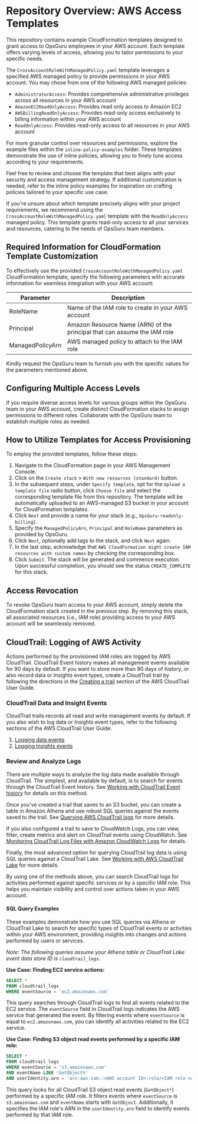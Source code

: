 # Repository Overview: AWS Access Templates

This repository contains example CloudFormation templates designed to grant access to OpsGuru employees in your AWS account. Each template offers varying levels of access, allowing you to tailor permissions to your specific needs.

The `CrossAccountRoleWithManagedPolicy.yaml` template leverages a specified AWS managed policy to provide permissions in your AWS account. You may chose from one of the following AWS managed policies:

- `AdministratorAccess`: Provides comprehensive administrative privileges across all resources in your AWS account
- `AmazonEC2ReadOnlyAccess`: Provides read only access to Amazon EC2
- `AWSBillingReadOnlyAccess`: Provides read-only access exclusively to billing information within your AWS account
- `ReadOnlyAccess`: Provides read-only access to all resources in your AWS account

For more granular control over resources and permissions, explore the example files within the `inline-policy-examples` folder. These templates demonstrate the use of inline policies, allowing you to finely tune access according to your requirements.

Feel free to review and choose the template that best aligns with your security and access management strategy. If additional customization is needed, refer to the inline policy examples for inspiration on crafting policies tailored to your specific use case.

If you're unsure about which template precisely aligns with your project requirements, we recommend using the `CrossAccountRoleWithManagedPolicy.yaml` template with the `ReadOnlyAccess` managed policy. This template grants read-only access to all your services and resources, catering to the needs of OpsGuru team members.

## Required Information for CloudFormation Template Customization

To effectively use the provided `CrossAccountRoleWithManagedPolicy.yaml` CloudFormation template, specify the following parameters with accurate information for seamless integration with your AWS account:

Parameter  | Description
---------  | -----------
RoleName   | Name of the IAM role to create in your AWS account
Principal  | Amazon Resource Name (ARN) of the principal that can assume the IAM role
ManagedPolicyArn | AWS managed policy to attach to the IAM role

Kindly request the OpsGuru team to furnish you with the specific values for the parameters mentioned above.

## Configuring Multiple Access Levels

If you require diverse access levels for various groups within the OpsGuru team in your AWS account, create distinct CloudFormation stacks to assign permissions to different roles. Collaborate with the OpsGuru team to establish multiple roles as needed.

## How to Utilize Templates for Access Provisioning

To employ the provided templates, follow these steps:

1. Navigate to the CloudFormation page in your AWS Management Console.
2. Click on the `Create stack` > `With new resources (standard)` button.
3. In the subsequent steps, under `Specify template`, opt for the `Upload a template file` radio button, click `Choose file` and select the corresponding template file from this repository. The template will be automatically uploaded to an AWS-managed S3 bucket in your account for CloudFormation templates.
4. Click `Next` and provide a name for your stack (e.g., `OpsGuru-readonly-billing`).
5. Specify the `ManagedPolicyArn`, `Principal` and `RoleName` parameters as provided by OpsGuru.
6. Click `Next`, optionally add tags to the stack, and click `Next` again.
7. In the last step, acknowledge that `AWS CloudFormation might create IAM resources with custom names` by checking the corresponding box.
8. Click `Submit`. The stack will be generated and commence execution. Upon successful completion, you should see the status `CREATE_COMPLETE` for this stack.

## Access Revocation

To revoke OpsGuru team access to your AWS account, simply delete the CloudFormation stack created in the previous step. By removing this stack, all associated resources (i.e., IAM role) providing access to your AWS account will be seamlessly removed.

## CloudTrail: Logging of AWS Activity

Actions performed by the provisioned IAM roles are logged by AWS CloudTrail. CloudTrail Event history makes all management events available for 90 days by default. If you want to store more than 90 days of history, or also record data or Insights event types, create a CloudTrail trail by following the directions in the [Creating a trail](https://docs.aws.amazon.com/awscloudtrail/latest/userguide/cloudtrail-create-a-trail-using-the-console-first-time.html) section of the AWS CloudTrail User Guide.

### CloudTrail Data and Insight Events

CloudTrail trails records all read and write management events by default. If you also wish to log data or Insights event types, refer to the following sections of the AWS CloudTrail User Guide:

1. [Logging data events](https://docs.aws.amazon.com/awscloudtrail/latest/userguide/logging-data-events-with-cloudtrail.html)
2. [Logging Insights events](https://docs.aws.amazon.com/awscloudtrail/latest/userguide/logging-insights-events-with-cloudtrail.html)

### Review and Analyze Logs

There are multiple ways to analyze the log data made available through CloudTrail. The simplest, and available by default, is to search for events through the CloudTrail Event history. See [Working with CloudTrail Event history](https://docs.aws.amazon.com/awscloudtrail/latest/userguide/view-cloudtrail-events.html) for details on this method.

Once you've created a trail that saves to an S3 bucket, you can create a table in Amazon Athena and use robust SQL queries against the events saved to the trail. See [Querying AWS CloudTrail logs](https://docs.aws.amazon.com/athena/latest/ug/cloudtrail-logs.html) for more details.

If you also configured a trail to save to CloudWatch Logs, you can view, filter, create metrics and alert on CloudTrail events using CloudWatch. See [Monitoring CloudTrail Log Files with Amazon CloudWatch Logs](https://docs.aws.amazon.com/awscloudtrail/latest/userguide/monitor-cloudtrail-log-files-with-cloudwatch-logs.html) for details.

Finally, the most advanced option for querying CloudTrail log data is using SQL queries against a CloudTrail Lake. See [Working with AWS CloudTrail Lake](https://docs.aws.amazon.com/awscloudtrail/latest/userguide/cloudtrail-lake.html) for more details.

By using one of the methods above, you can search CloudTrail logs for activities performed against specific services or by a specific IAM role. This helps you maintain visibility and control over actions taken in your AWS account.

#### SQL Query Examples

These examples demonstrate how you use SQL queries via Athena or CloudTrail Lake to search for specific types of CloudTrail events or activities within your AWS environment, providing insights into changes and actions performed by users or services.

_Note: The following queries assume your Athena table or CloudTrail Lake event data store ID is `cloudtrail_logs`._

**Use Case: Finding EC2 service actions:**

```sql
SELECT *
FROM cloudtrail_logs
WHERE eventSource = 'ec2.amazonaws.com'
```

This query searches through CloudTrail logs to find all events related to the EC2 service. The `eventSource` field in CloudTrail logs indicates the AWS service that generated the event. By filtering events where `eventSource` is equal to `ec2.amazonaws.com`, you can identify all activities related to the EC2 service.

**Use Case: Finding S3 object read events performed by a specific IAM role:**

```sql
SELECT *
FROM cloudtrail_logs
WHERE eventSource = 's3.amazonaws.com'
AND eventName LIKE 'GetObject%'
AND userIdentity.arn = 'arn:aws:iam::<AWS account ID>:role/<IAM role name>'
```

This query looks for all CloudTrail S3 object read events (`GetObject*`) performed by a specific IAM role. It filters events where `eventSource` is `s3.amazonaws.com` and `eventName` starts with `GetObject`. Additionally, it specifies the IAM role's ARN in the `userIdentity.arn` field to identify events performed by that IAM role.